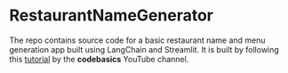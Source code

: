 # RestaurantNameGenerator
The repo contains source code for a basic restaurant name and menu generation app built using LangChain and Streamlit. It is built by following this [tutorial](https://www.youtube.com/watch?v=nAmC7SoVLd8) by the **codebasics** YouTube channel.
